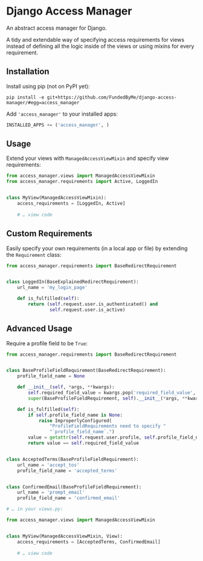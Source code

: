 Django Access Manager
=====================

An abstract access manager for Django.

A tidy and extendable way of specifying access requirements for views
instead of defining all the logic inside of the views or using mixins
for every requirement.

Installation
------------

Install using pip (not on PyPI yet):

```
pip install -e git+https://github.com/FundedByMe/django-access-manager/#egg=access_manager
```

Add `'access_manager'` to your installed apps:

```python
INSTALLED_APPS += ('access_manager', )
```

Usage
-----

Extend your views with `ManagedAccessViewMixin` and specify view requirements:

```python
from access_manager.views import ManagedAccessViewMixin
from access_manager.requirements import Active, LoggedIn


class MyView(ManagedAccessViewMixin):
    access_requirements = [LoggedIn, Active]
    
    # … view code
```

Custom Requirements
-------------------

Easily specify your own requirements (in a local app or file) by extending the `Requirement` class:

```python
from access_manager.requirements import BaseRedirectRequirement


class LoggedIn(BaseExplainedRedirectRequirement):
    url_name = 'my_login_page'

    def is_fulfilled(self):
        return (self.request.user.is_authenticated() and
                self.request.user.is_active)
```

Advanced Usage
--------------

Require a profile field to be `True`:

```python
from access_manager.requirements import BaseRedirectRequirement


class BaseProfileFieldRequirement(BaseRedirectRequirement):
    profile_field_name = None

    def __init__(self, *args, **kwargs):
        self.required_field_value = kwargs.pop('required_field_value', True)
        super(BaseProfileFieldRequirement, self).__init__(*args, **kwargs)

    def is_fulfilled(self):
        if self.profile_field_name is None:
            raise ImproperlyConfigured(
                "ProfileFieldRequirements need to specify "
                "`profile_field_name`.")
        value = getattr(self.request.user.profile, self.profile_field_name)
        return value == self.required_field_value


class AcceptedTerms(BaseProfileFieldRequirement):
    url_name = 'accept_tos'
    profile_field_name = 'accepted_terms'


class ConfirmedEmail(BaseProfileFieldRequirement):
    url_name = 'prompt_email'
    profile_field_name = 'confirmed_email'

# … in your views.py:

from access_manager.views import ManagedAccessViewMixin


class MyView(ManagedAccessViewMixin, View):
    access_requirements = [AcceptedTerms, ConfirmedEmail]
    
    # … view code
 
```
